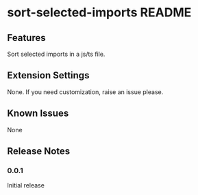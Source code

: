 # sort-selected-imports README

## Features

Sort selected imports in a js/ts file.

## Extension Settings

None. If you need customization, raise an issue please.

## Known Issues

None

## Release Notes

### 0.0.1

Initial release
